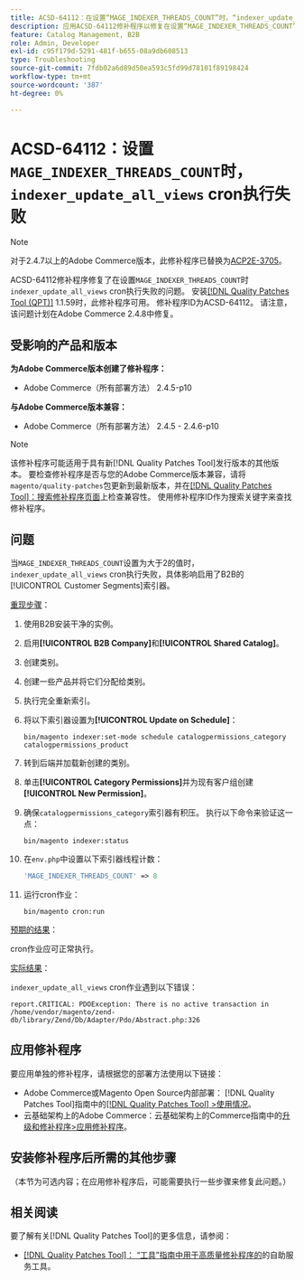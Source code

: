 ```yaml
---
title: ACSD-64112：在设置“MAGE_INDEXER_THREADS_COUNT”时，“indexer_update_all_views”cron执行失败
description: 应用ACSD-64112修补程序以修复在设置“MAGE_INDEXER_THREADS_COUNT”时，“indexer_update_all_views”cron执行失败的Adobe Commerce问题。
feature: Catalog Management, B2B
role: Admin, Developer
exl-id: c95f179d-5291-481f-b655-08a9db608513
type: Troubleshooting
source-git-commit: 7fdb02a6d89d50ea593c5fd99d78101f89198424
workflow-type: tm+mt
source-wordcount: '387'
ht-degree: 0%

---
```


# ACSD-64112：设置`MAGE_INDEXER_THREADS_COUNT`时，`indexer_update_all_views` cron执行失败

>[!NOTE]
>
>对于2.4.7以上的Adobe Commerce版本，此修补程序已替换为[ACP2E-3705](/help/tools/quality-patches-tool/patches-available-in-qpt/v1-1-61/acp2e-3705-fixes-an-issue-where-the-indexer.md)。

ACSD-64112修补程序修复了在设置`MAGE_INDEXER_THREADS_COUNT`时`indexer_update_all_views` cron执行失败的问题。 安装[[!DNL Quality Patches Tool (QPT)]](/help/tools/quality-patches-tool/quality-patches-tool-to-self-serve-quality-patches.md) 1.1.59时，此修补程序可用。 修补程序ID为ACSD-64112。 请注意，该问题计划在Adobe Commerce 2.4.8中修复。

## 受影响的产品和版本

**为Adobe Commerce版本创建了修补程序：**

* Adobe Commerce（所有部署方法） 2.4.5-p10

**与Adobe Commerce版本兼容：**

* Adobe Commerce（所有部署方法） 2.4.5 - 2.4.6-p10

>[!NOTE]
>
>该修补程序可能适用于具有新[!DNL Quality Patches Tool]发行版本的其他版本。 要检查修补程序是否与您的Adobe Commerce版本兼容，请将`magento/quality-patches`包更新到最新版本，并在[[!DNL Quality Patches Tool]：搜索修补程序页面](https://experienceleague.adobe.com/tools/commerce-quality-patches/index.html?lang=zh-Hans)上检查兼容性。 使用修补程序ID作为搜索关键字来查找修补程序。

## 问题

当`MAGE_INDEXER_THREADS_COUNT`设置为大于2的值时，`indexer_update_all_views` cron执行失败，具体影响启用了B2B的[!UICONTROL Customer Segments]索引器。

<u>重现步骤</u>：

1. 使用B2B安装干净的实例。
1. 启用&#x200B;**[!UICONTROL B2B Company]**&#x200B;和&#x200B;**[!UICONTROL Shared Catalog]**。
1. 创建类别。
1. 创建一些产品并将它们分配给类别。
1. 执行完全重新索引。
1. 将以下索引器设置为&#x200B;**[!UICONTROL Update on Schedule]**：

   ```
   bin/magento indexer:set-mode schedule catalogpermissions_category catalogpermissions_product
   ```

1. 转到后端并加载新创建的类别。
1. 单击&#x200B;**[!UICONTROL Category Permissions]**&#x200B;并为现有客户组创建&#x200B;**[!UICONTROL New Permission]**。
1. 确保`catalogpermissions_category`索引器有积压。 执行以下命令来验证这一点：

   ```
   bin/magento indexer:status
   ```

1. 在`env.php`中设置以下索引器线程计数：

   ```php
   'MAGE_INDEXER_THREADS_COUNT' => 8
   ```

1. 运行cron作业：

   ```
   bin/magento cron:run
   ```

<u>预期的结果</u>：

cron作业应可正常执行。

<u>实际结果</u>：

`indexer_update_all_views` cron作业遇到以下错误：

```
report.CRITICAL: PDOException: There is no active transaction in /home/vendor/magento/zend-db/library/Zend/Db/Adapter/Pdo/Abstract.php:326
```

## 应用修补程序

要应用单独的修补程序，请根据您的部署方法使用以下链接：

* Adobe Commerce或Magento Open Source内部部署： [!DNL Quality Patches Tool]指南中的[[!DNL Quality Patches Tool] >使用情况](/help/tools/quality-patches-tool/usage.md)。
* 云基础架构上的Adobe Commerce：云基础架构上的Commerce指南中的[升级和修补程序>应用修补程序](https://experienceleague.adobe.com/docs/commerce-cloud-service/user-guide/develop/upgrade/apply-patches.html?lang=zh-Hans)。

## 安装修补程序后所需的其他步骤

（本节为可选内容；在应用修补程序后，可能需要执行一些步骤来修复此问题。） 

## 相关阅读

要了解有关[!DNL Quality Patches Tool]的更多信息，请参阅：

* [[!DNL Quality Patches Tool]： “工具”指南中用于高质量修补程序的](/help/tools/quality-patches-tool/quality-patches-tool-to-self-serve-quality-patches.md)的自助服务工具。
